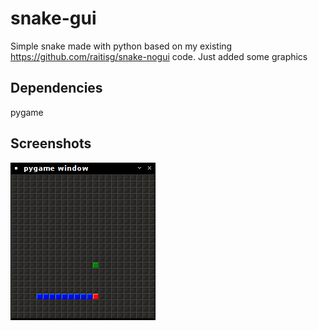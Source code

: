 snake-gui
============

Simple snake made with python based on my existing https://github.com/raitisg/snake-nogui code. Just added some graphics

Dependencies
------------
pygame

Screenshots
-----------
![Alt](https://raw.githubusercontent.com/raitisg/snake-gui/master/screenshots/snake-gui.png)